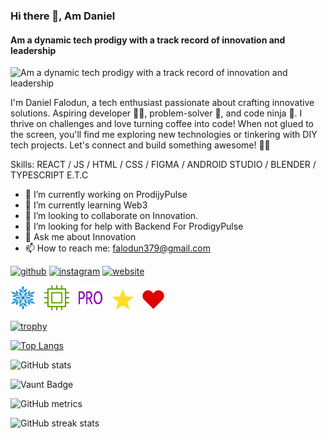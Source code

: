 ### Hi there 👋, Am Daniel
####  Am a dynamic tech prodigy with a track record of innovation and leadership
![ Am a dynamic tech prodigy with a track record of innovation and leadership]((https://pbs.twimg.com/profile_banners/1575441121265827841/1703689859/1080x360)](https://github.com/daniel101-pro/daniel101-pro/blob/main/Black%20Minimal%20Business%20Personal%20Profile%20Linkedin%20Banner.png))

I'm Daniel Falodun, a tech enthusiast passionate about crafting innovative solutions. Aspiring developer 👨‍💻, problem-solver 🧩, and code ninja 🥷. I thrive on challenges and love turning coffee into code! When not glued to the screen, you'll find me exploring new technologies or tinkering with DIY tech projects. Let's connect and build something awesome! 🚀✨

Skills: REACT / JS / HTML / CSS / FIGMA / ANDROID STUDIO / BLENDER / TYPESCRIPT E.T.C

- 🔭 I’m currently working on ProdijyPulse 
- 🌱 I’m currently learning Web3 
- 👯 I’m looking to collaborate on Innovation. 
- 🤔 I’m looking for help with Backend For ProdigyPulse 
- 💬 Ask me about Innovation 
- 📫 How to reach me: falodun379@gmail.com 


[<img src='https://cdn.jsdelivr.net/npm/simple-icons@3.0.1/icons/github.svg' alt='github' height='40'>](https://github.com/daniel101-pro)  [<img src='https://cdn.jsdelivr.net/npm/simple-icons@3.0.1/icons/instagram.svg' alt='instagram' height='40'>](https://www.instagram.com/101.wrxld/)  [<img src='https://cdn.jsdelivr.net/npm/simple-icons@3.0.1/icons/icloud.svg' alt='website' height='40'>](https://101-portfolio.netlify.app/)  

<a href='https://archiveprogram.github.com/'><img src='https://raw.githubusercontent.com/acervenky/animated-github-badges/master/assets/acbadge.gif' width='40' height='40'></a> <a href='https://docs.github.com/en/developers'><img src='https://raw.githubusercontent.com/acervenky/animated-github-badges/master/assets/devbadge.gif' width='40' height='40'></a> <a href='https://github.com/pricing'><img src='https://raw.githubusercontent.com/acervenky/animated-github-badges/master/assets/pro.gif' width='40' height='40'></a> <a href='https://stars.github.com/'><img src='https://raw.githubusercontent.com/acervenky/animated-github-badges/master/assets/starbadge.gif' width='35' height='35'></a> <a href='https://docs.github.com/en/github/supporting-the-open-source-community-with-github-sponsors'><img src='https://raw.githubusercontent.com/acervenky/animated-github-badges/master/assets/sponsorbadge.gif' width='35' height='35'></a> 

[![trophy](https://github-profile-trophy.vercel.app/?username=daniel101-pro)](https://github.com/ryo-ma/github-profile-trophy)

[![Top Langs](https://github-readme-stats.vercel.app/api/top-langs/?username=daniel101-pro)](https://github.com/anuraghazra/github-readme-stats)

![GitHub stats](https://github-readme-stats.vercel.app/api?username=daniel101-pro&show_icons=true&count_private=true)  

![Vaunt Badge](https://api.vaunt.dev/v1/github/entities/daniel101-pro/contributions?format=svg&private=true)  

![GitHub metrics](https://metrics.lecoq.io/daniel101-pro)  

![GitHub streak stats](https://streak-stats.demolab.com/?user=daniel101-pro)  

